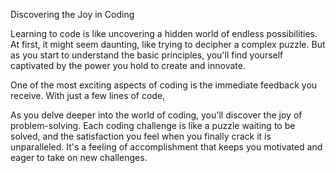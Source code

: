Discovering the Joy in Coding

Learning to code is like uncovering a hidden world of endless possibilities. At first, it might seem daunting, like trying to decipher a complex puzzle. But as you start to understand the basic principles, you'll find yourself captivated by the power you hold to create and innovate.

One of the most exciting aspects of coding is the immediate feedback you receive. With just a few lines of code, 

As you delve deeper into the world of coding, you'll discover the joy of problem-solving. Each coding challenge is like a puzzle waiting to be solved, and the satisfaction you feel when you finally crack it is unparalleled. It's a feeling of accomplishment that keeps you motivated and eager to take on new challenges.

